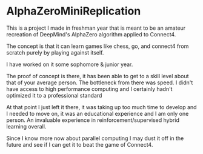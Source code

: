 # AlphaZeroMiniReplication
This is a project I made in freshman year that is meant to be an amateur recreation of DeepMind's AlphaZero algorithm applied to Connect4.

The concept is that it can learn games like chess, go, and connect4 from scratch purely by playing against itself.

I have worked on it some sophomore & junior year.

The proof of concept is there, it has been able to get to a skill level about that of your average person. The bottleneck from there was speed. I didn't have access to high performance computing and I certainly hadn't optimized it to a professional standard

At that point I just left it there, it was taking up too much time to develop and I needed to move on, it was an educational experience and I am only one person. An invaluable experience in reinforcement/supervised hybrid learning overall.

Since I know more now about parallel computing I may dust it off in the future and see if I can get it to beat the game of Connect4.


